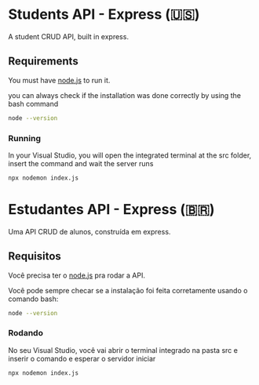 
# Students API - Express (🇺🇸)

A student CRUD API, built in express.

## Requirements

You must have [node.js](https://nodejs.org/pt) to run it.

you can always check if the installation was done correctly by using the bash command
```bash
node --version
```

### Running

In your Visual Studio, you will open the integrated terminal at the src folder, insert the command and wait the server runs
```bash
npx nodemon index.js
```

# Estudantes API - Express (🇧🇷)

Uma API CRUD de alunos, construída em express.

## Requisitos

Você precisa ter o [node.js](https://nodejs.org/pt) pra rodar a API.

Você pode sempre checar se a instalação foi feita corretamente usando o comando bash:
```bash
node --version
```

### Rodando

No seu Visual Studio, você vai abrir o terminal integrado na pasta src e inserir o comando e esperar o servidor iniciar
```bash
npx nodemon index.js
```
